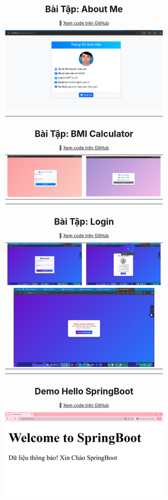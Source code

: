 <h1 align="center">Bài Tập: About Me</h1>

<p align="center">
    🔗 <a href="https://github.com/datx24/64130299_Web2/tree/main/AboutMe">Xem code trên GitHub</a>
</p>

<p align="center">
    <img src="https://github.com/datx24/64130299_Web2/blob/main/AboutMe/Screenshot%202025-02-11%20172315.png" alt="About Me" width="600">
</p>

---

<h1 align="center">Bài Tập: BMI Calculator</h1>

<p align="center">
    🔗 <a href="https://github.com/datx24/64130299_Web2/tree/main/BMI_Serverlet">Xem code trên GitHub</a>
</p>

<table align="center">
  <tr>
    <td align="center">
      <img src="https://github.com/datx24/64130299_Web2/blob/main/BMI_Serverlet/Screenshot%202025-02-11%20172837.png" alt="BMI Calculator 1" width="450">
    </td>
    <td align="center">
      <img src="https://github.com/datx24/64130299_Web2/blob/main/BMI_Serverlet/Screenshot%202025-02-11%20172848.png" alt="BMI Calculator 2" width="450">
    </td>
  </tr>
</table>

---

<h1 align="center">Bài Tập: Login</h1>

<p align="center">
    🔗 <a href="https://github.com/datx24/64130299_Web2/tree/main/Bai2.2_Login">Xem code trên GitHub</a>
</p>

<table align="center">
  <tr>
    <td align="center">
      <img src="https://github.com/datx24/64130299_Web2/blob/main/Bai2.2_Login/Screenshot%20(506).png" alt="Login 1" width="450">
    </td>
    <td align="center">
      <img src="https://github.com/datx24/64130299_Web2/blob/main/Bai2.2_Login/Screenshot%20(507).png" alt="Login 2" width="450">
    </td>
  </tr>
  <tr>
    <td align="center" colspan="2">
      <img src="https://github.com/datx24/64130299_Web2/blob/main/Bai2.2_Login/Screenshot%20(508).png" alt="Login 3" width="450">
    </td>
  </tr>
</table>

---

<h1 align="center">Demo Hello SpringBoot</h1>

<p align="center">
    🔗 <a href="https://github.com/datx24/64130299_Web2/tree/main/ChaoSpringBoot">Xem code trên GitHub</a>
</p>

<p align="center">
    <img src="https://github.com/datx24/64130299_Web2/blob/main/ChaoSpringBoot/Screenshot%202025-03-04%20151646.png" alt="Hello SpringBoot" width="600">
</p>
